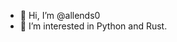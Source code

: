 - 👋 Hi, I’m @allends0
- 👀 I’m interested in Python and Rust.



<!---
allenstoner/allenstoner is a ✨ special ✨ repository because its `README.md` (this file) appears on your GitHub profile.
You can click the Preview link to take a look at your changes.
--->
